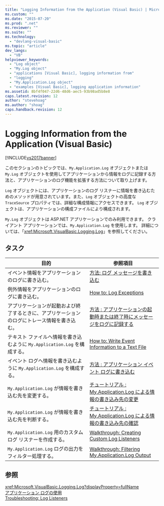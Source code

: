 ```yaml
---
title: "Logging Information from the Application (Visual Basic) | Microsoft Docs"
ms.custom: ""
ms.date: "2015-07-20"
ms.prod: ".net"
ms.reviewer: ""
ms.suite: ""
ms.technology: 
  - "devlang-visual-basic"
ms.topic: "article"
dev_langs: 
  - "VB"
helpviewer_keywords: 
  - "Log object"
  - "My.Log object"
  - "applications [Visual Basic], logging information from"
  - "logging"
  - "My.Application.Log object"
  - "examples [Visual Basic], logging application information"
ms.assetid: 8bf4f047-22d6-48d6-aec5-93b98ad5b8e8
caps.latest.revision: 12
author: "stevehoag"
ms.author: "shoag"
caps.handback.revision: 12
---
```

# Logging Information from the Application (Visual Basic)
[!INCLUDE[vs2017banner](../../../../visual-basic/developing-apps/includes/vs2017banner.md)]

このセクションのトピックでは、`My.Application.Log` オブジェクトまたは `My.Log` オブジェクトを使用してアプリケーションから情報をログに記録する方法と、アプリケーションのログ機能を拡張する方法について取り上げます。  
  
 `Log` オブジェクトには、アプリケーションのログ リスナーに情報を書き込むためのメソッドが用意されています。また、`Log` オブジェクトの高度な `TraceSource` プロパティでは、詳細な構成情報にアクセスできます。  `Log` オブジェクトは、アプリケーションの構成ファイルにより構成されます。  
  
 `My.Log` オブジェクトは ASP.NET アプリケーションでのみ利用できます。  クライアント アプリケーションでは、`My.Application.Log` を使用します。  詳細については、「<xref:Microsoft.VisualBasic.Logging.Log>」を参照してください。  
  
## タスク  
  
|目的|参照項目|  
|--------|----------|  
|イベント情報をアプリケーションのログに書き込む。|[方法: ログ メッセージを書き込む](../../../../visual-basic/developing-apps/programming/log-info/how-to-write-log-messages.md)|  
|例外情報をアプリケーションのログに書き込む。|[How to: Log Exceptions](../../../../visual-basic/developing-apps/programming/log-info/how-to-log-exceptions.md)|  
|アプリケーションが起動および終了するときに、アプリケーションのログにトレース情報を書き込む。|[方法 : アプリケーションの起動時または終了時にメッセージをログに記録する](../../../../visual-basic/developing-apps/programming/log-info/how-to-log-messages-when-the-application-starts-or-shuts-down.md)|  
|テキスト ファイルへ情報を書き込むように `My.Application.Log` を構成する。|[How to: Write Event Information to a Text File](../../../../visual-basic/developing-apps/programming/log-info/how-to-write-event-information-to-a-text-file.md)|  
|イベント ログへ情報を書き込むように `My.Application.Log` を構成する。|[方法 : アプリケーション イベント ログに書き込む](../../../../visual-basic/developing-apps/programming/log-info/how-to-write-to-an-application-event-log.md)|  
|`My.Application.Log` が情報を書き込む先を変更する。|[チュートリアル : My.Application.Log による情報の書き込み先の変更](../../../../visual-basic/developing-apps/programming/log-info/walkthrough-changing-where-my-application-log-writes-information.md)|  
|`My.Application.Log` が情報を書き込む先を判断する。|[チュートリアル : My.Application.Log による情報の書き込み先の確認](../../../../visual-basic/developing-apps/programming/log-info/walkthrough-determining-where-my-application-log-writes-information.md)|  
|`My.Application.Log` 用のカスタム ログ リスナーを作成する。|[Walkthrough: Creating Custom Log Listeners](../../../../visual-basic/developing-apps/programming/log-info/walkthrough-creating-custom-log-listeners.md)|  
|`My.Application.Log` ログの出力をフィルター処理する。|[Walkthrough: Filtering My.Application.Log Output](../../../../visual-basic/developing-apps/programming/log-info/walkthrough-filtering-my-application-log-output.md)|  
  
## 参照  
 <xref:Microsoft.VisualBasic.Logging.Log?displayProperty=fullName>   
 [アプリケーション ログの使用](../../../../visual-basic/developing-apps/programming/log-info/working-with-application-logs.md)   
 [Troubleshooting: Log Listeners](../../../../visual-basic/developing-apps/programming/log-info/troubleshooting-log-listeners.md)